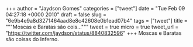 
+++
author = "Jaydson Gomes"
categories = ["tweet"]
date = "Tue Feb 09 04:27:18 +0000 2010"
draft = false
slug = "6e9b4e9a8d3271464aad8e8c42608e0b1ead07b4"
tags = ["tweet"]
title = """Moscas e Baratas são cois..."""
tweet = true
micro = true
tweet_url = "https://twitter.com/jaydson/status/8840832596"
+++
Moscas e Baratas são coisas do Inferno.
